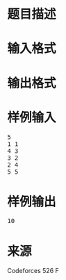 

# 题目描述



# 输入格式



# 输出格式



# 样例输入


<pre>5
1 1
4 3
3 2
2 4
5 5
</pre>

# 样例输出


<pre>10</pre>

# 来源


<p>
Codeforces 526 F
</p>
